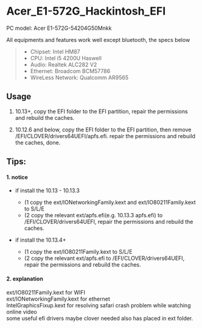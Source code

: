 # Acer_E1-572G_Hackintosh_EFI

PC model: Acer E1-572G-54204G50Mnkk

All equipments and features work well except bluetooth, the specs below

> * Chipset:    		Intel HM87
> * CPU: 				Intel i5 4200U Haswell
> * Audio: 				Realtek ALC282 V2
> * Ethernet:			Broadcom BCM57786
> * WireLess Network:	Qualcomm AR9565


## Usage
1. 10.13+, copy the EFI folder to the EFI partition, repair the permissions and rebuild the caches.

2. 10.12.6 and below, copy the EFI folder to the EFI partition, then remove /EFI/CLOVER/drivers64UEFI/apfs.efi.
repair the permissions and rebuild the caches, done.

## Tips: 
#### 1. notice
+ if install the 10.13 - 10.13.3
    + (1 copy the ext/IONetworkingFamily.kext and ext/IO80211Family.kext to S/L/E
    + (2 copy the relevant ext/apfs.efi(e.g. 10.13.3 apfs.efi) to /EFI/CLOVER/drivers64UEFI, repair the permissions and rebuild the caches.
    
+ if install the 10.13.4+
    + (1 copy the ext/IO80211Family.kext to S/L/E
    + (2 copy the relevant ext/apfs.efi to /EFI/CLOVER/drivers64UEFI, repair the permissions and rebuild the caches.

#### 2. explanation
ext/IO80211Family.kext for WIFI<br>
ext/IONetworkingFamily.kext for ethernet<br>
IntelGraphicsFixup.kext for resolving safari crash problem while watching online video<br>
some useful efi drivers maybe clover needed also has placed in ext folder.

